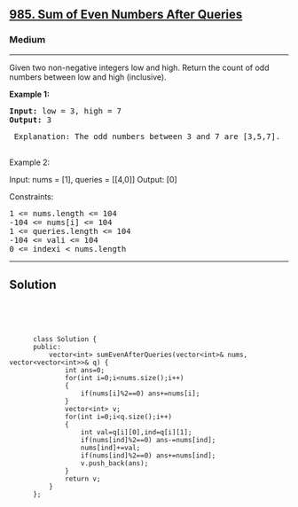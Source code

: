 
<h2><a href="https://leetcode.com/problems/count-odd-numbers-in-an-interval-range/">985. Sum of Even Numbers After Queries</a></h2>
<h3>Medium</h3>
<hr>
<div><p>
Given two non-negative integers low and high. Return the count of odd numbers between low and high (inclusive).
</p>


<p><strong>Example 1:</strong></p>
<pre><strong>Input:</strong> low = 3, high = 7
<strong>Output:</strong> 3
</pre>
<pre>
 Explanation: The odd numbers between 3 and 7 are [3,5,7].
  </pre>
  
Example 2:

Input: nums = [1], queries = [[4,0]]
Output: [0]
 

Constraints:
<pre>
1 <= nums.length <= 104
-104 <= nums[i] <= 104
1 <= queries.length <= 104
-104 <= vali <= 104
0 <= indexi < nums.length
</pre>
<hr>
 <h2><strong><b>Solution</b></strong></h2>
 <br>
 <pre>
 
          class Solution {
          public:
              vector<int> sumEvenAfterQueries(vector<int>& nums, vector<vector<int>>& q) {
                  int ans=0;
                  for(int i=0;i<nums.size();i++)
                  {
                      if(nums[i]%2==0) ans+=nums[i];
                  }
                  vector<int> v;
                  for(int i=0;i<q.size();i++)
                  {
                      int val=q[i][0],ind=q[i][1];
                      if(nums[ind]%2==0) ans-=nums[ind];
                      nums[ind]+=val;
                      if(nums[ind]%2==0) ans+=nums[ind];
                      v.push_back(ans);
                  }
                  return v;
              }
          };
          
 </pre>


